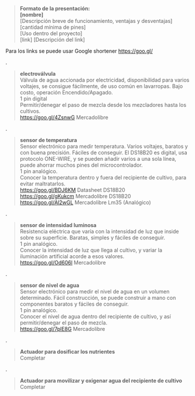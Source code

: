 >**Formato de la presentación:**  
**[nombre]**  
[Descripción breve de funcionamiento, ventajas y desventajas]  
[cantidad mínima de pines]  
[Uso dentro del proyecto]  
[link] [Descripción del link]

Para los links se puede usar Google shortener https://goo.gl/

.
>**electroválvula**  
Válvula de agua accionada por electricidad, disponibilidad para varios voltajes, se consigue fácilmente, de uso común en lavarropas. Bajo costo, operación Encendido/Apagado.  
1 pin digital  
Permitir/denegar el paso de mezcla desde los mezcladores hasta los cultivos.  
https://goo.gl/4ZsnwG Mercadolibre

.
>**sensor de temperatura**  
Sensor electrónico para medir temperatura. Varios voltajes, baratos y con buena precisión. Fáciles de conseguir. El DS18B20 es digital, usa protocolo ONE-WIRE, y se pueden añadir varios a una sola línea, puede ahorrar muchos pines del microcontrolador.  
1 pin  analógico.  
>Conocer la temperatura dentro y fuera del recipiente de cultivo, para evitar maltratarlos.  
https://goo.gl/BDJ6KM Datasheet DS18B20  
https://goo.gl/gKukcm Mercadolibre DS18B20  
https://goo.gl/Al2wGL Mercadolibre Lm35 (Analógico)


.
>**sensor de intensidad luminosa**  
Resistencia eléctrica que varía con la intensidad de luz que inside sobre su superficie. Baratas, simples y fáciles de conseguir.  
1 pin  analógico.  
>Conocer la intensidad de luz que llega al cultivo, y variar la iluminación artificial acorde a esos valores.  
https://goo.gl/Od606l Mercadolibre

.
>**sensor de nivel de agua**  
Sensor electrónico para medir el nivel de agua en un volumen determinado. Fácil construcción, se puede construir a mano con componentes baratos y fáciles de conseguir.  
1 pin analógico.  
>Conocer el nivel de agua dentro del recipiente de cultivo, y así permitir/denegar el paso de mezcla.  
https://goo.gl/7plE8G Mercadolibre

.
>**Actuador para dosificar los nutrientes**  
Completar

.
>**Actuador para movilizar y oxigenar agua del recipiente de cultivo**  
Completar
